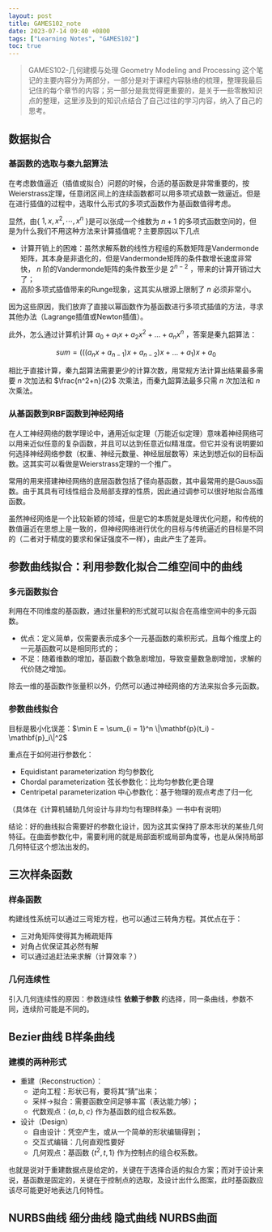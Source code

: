 ```yaml
---
layout: post
title: GAMES102_note
date: 2023-07-14 09:40 +0800
tags: ["Learning Notes", "GAMES102"]
toc: true
---
```


> GAMES102-几何建模与处理 Geometry Modeling and Processing
> 这个笔记的主要内容分为两部分，一部分是对于课程内容脉络的梳理，整理我最后记住的每个章节的内容；另一部分是我觉得更重要的，是关于一些零散知识点的整理，这里涉及到的知识点结合了自己过往的学习内容，纳入了自己的思考。

## 数据拟合

### 基函数的选取与秦九韶算法

在考虑数值逼近（插值或拟合）问题的时候，合适的基函数是非常重要的，按Weierstrass定理，任意闭区间上的连续函数都可以用多项式级数一致逼近。但是在进行插值的过程中，选取什么形式的多项式函数作为基函数值得考虑。

显然，由{ $1, x, x^2, \cdots, x^n$ }是可以张成一个维数为 $n+1$ 的多项式函数空间的，但是为什么我们不用这种方法来计算插值呢？主要原因以下几点

- 计算开销上的困难：虽然求解系数的线性方程组的系数矩阵是Vandermonde矩阵，其本身是非退化的，但是Vandermonde矩阵的条件数增长速度非常快， $n$ 阶的Vandermonde矩阵的条件数至少是 $2^{n-2}$ ，带来的计算开销过大了；
- 高阶多项式插值带来的Runge现象，这其实从根源上限制了 $n$ 必须非常小。

因为这些原因，我们放弃了直接以幂函数作为基函数进行多项式插值的方法，寻求其他办法（Lagrange插值或Newton插值）。

此外，怎么通过计算机计算 $a_0 + a_1x + a_2x^2 + \dots + a_nx^n$ ，答案是秦九韶算法：

$$
    sum = (((a_nx + a_{n - 1})x + a_{n - 2})x + \dots + a_1)x + a_0
$$

相比于直接计算，秦九韶算法需要更少的计算次数，用常规方法计算出结果最多需要 $n$ 次加法和 $\frac{n^2+n}{2}$ 次乘法，而秦九韶算法最多只需 $n$ 次加法和 $n$ 次乘法。

### 从基函数到RBF函数到神经网络

在人工神经网络的数学理论中，通用近似定理（万能近似定理）意味着神经网络可以用来近似任意的复杂函数，并且可以达到任意近似精准度。但它并没有说明要如何选择神经网络参数（权重、神经元数量、神经层层数等）来达到想近似的目标函数。这其实可以看做是Weierstrass定理的一个推广。

常用的用来搭建神经网络的底层函数包括了径向基函数，其中最常用的是Gauss函数。由于其具有可线性组合及局部支撑的性质，因此通过调参可以很好地拟合高维函数。

虽然神经网络是一个比较新颖的领域，但是它的本质就是处理优化问题，和传统的数值逼近在思想上是一致的，但神经网络进行优化的目标与传统逼近的目标是不同的（二者对于精度的要求和保证强度不一样），由此产生了差异。

## 参数曲线拟合：利用参数化拟合二维空间中的曲线

### 多元函数拟合

利用在不同维度的基函数，通过张量积的形式就可以拟合在高维空间中的多元函数。

- 优点：定义简单，仅需要表示成多个一元基函数的乘积形式，且每个维度上的一元基函数可以是相同形式的；
- 不足：随着维数的增加，基函数个数急剧增加，导致变量数急剧增加，求解的代价随之增加。

除去一维的基函数作张量积以外，仍然可以通过神经网络的方法来拟合多元函数。

### 参数曲线拟合

目标是极小化误差：$\min E = \sum_{i = 1}^n \|\mathbf{p}(t_i) - \mathbf{p}_i\|^2$

重点在于如何进行参数化：

- Equidistant parameterization 均匀参数化
- Chordal parameterization 弦长参数化：比均匀参数化更合理
- Centripetal parameterization 中心参数化：基于物理的观点考虑了归一化

（具体在《计算机辅助几何设计与非均匀有理B样条》一书中有说明）

结论：好的曲线拟合需要好的参数化设计，因为这其实保持了原本形状的某些几何特征。在曲面参数化中，需要利用的就是局部面积或局部角度等，也是从保持局部几何特征这个想法出发的。

## 三次样条函数

### 样条函数

构建线性系统可以通过三弯矩方程，也可以通过三转角方程。其优点在于：

- 三对角矩阵使得其为稀疏矩阵
- 对角占优保证其必然有解
- 可以通过追赶法来求解（计算效率？）

### 几何连续性

引入几何连续性的原因：参数连续性 __依赖于参数__ 的选择，同一条曲线，参数不同，连续阶可能是不同的。

## Bezier曲线 B样条曲线

### 建模的两种形式

- 重建（Reconstruction）：
  - 逆向工程：形状已有，要将其“猜”出来；
  - 采样->拟合：需要函数空间足够丰富（表达能力够）；
  - 代数观点：$\{a, b, c\}$ 作为基函数的组合权系数。
- 设计（Design）
  - 自由设计：凭空产生，或从一个简单的形状编辑得到；
  - 交互式编辑：几何直观性要好
  - 几何观点：基函数 $\{t^2, t, 1\}$ 作为控制点的组合权系数。

也就是说对于重建数据点是给定的，关键在于选择合适的拟合方案；而对于设计来说，基函数是固定的，关键在于控制点的选取，及设计出什么图案，此时基函数应该尽可能更好地表达几何特性。

## NURBS曲线 细分曲线 隐式曲线 NURBS曲面
